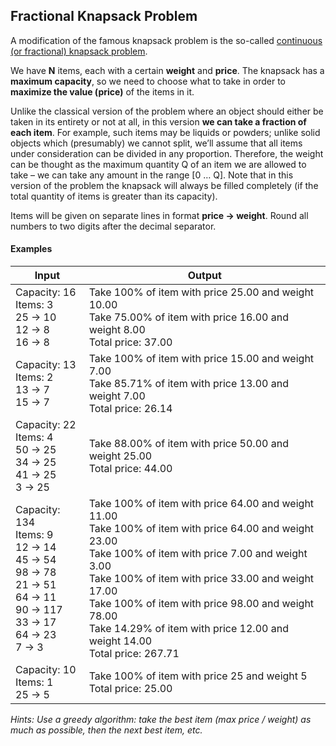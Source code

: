 ## Fractional Knapsack Problem
A modification of the famous knapsack problem is the so-called [continuous (or fractional) knapsack problem](https://en.wikipedia.org/wiki/Continuous_knapsack_problem). 

We have **N** items, each with a certain **weight** and **price**. The knapsack has a **maximum capacity**, so we need to choose what to take in order to **maximize the value (price)** of the items in it. 

Unlike the classical version of the problem where an object should either be taken in its entirety or not at all, in this version **we can take a fraction of each item**. For example, such items may be liquids or powders; unlike solid objects which (presumably) we cannot split, we’ll assume that all items under consideration can be divided in any proportion. Therefore, the weight can be thought as the maximum quantity Q of an item we are allowed to take – we can take any amount in the range [0 … Q]. Note that in this version of the problem the knapsack will always be filled completely (if the total quantity of items is greater than its capacity).

Items will be given on separate lines in format **price -> weight**. Round all numbers to two digits after the decimal separator.

#### Examples
Input|Output
-|-
Capacity: 16<br>Items: 3<br>25 -> 10<br>12 -> 8<br>16 -> 8|Take 100% of item with price 25.00 and weight 10.00<br>Take 75.00% of item with price 16.00 and weight 8.00<br>Total price: 37.00
Capacity: 13<br>Items: 2<br>13 -> 7<br>15 -> 7|Take 100% of item with price 15.00 and weight 7.00<br>Take 85.71% of item with price 13.00 and weight 7.00<br>Total price: 26.14
Capacity: 22<br>Items: 4<br>50 -> 25<br>34 -> 25<br>41 -> 25<br>3 -> 25|Take 88.00% of item with price 50.00 and weight 25.00<br>Total price: 44.00
Capacity: 134<br>Items: 9<br>12 -> 14<br>45 -> 54<br>98 -> 78<br>21 -> 51<br>64 -> 11<br>90 -> 117<br>33 -> 17<br>64 -> 23<br>7 -> 3|Take 100% of item with price 64.00 and weight 11.00<br>Take 100% of item with price 64.00 and weight 23.00<br>Take 100% of item with price 7.00 and weight 3.00<br>Take 100% of item with price 33.00 and weight 17.00<br>Take 100% of item with price 98.00 and weight 78.00<br>Take 14.29% of item with price 12.00 and weight 14.00<br>Total price: 267.71
Capacity: 10<br>Items: 1<br>25 -> 5|Take 100% of item with price 25 and weight 5<br>Total price: 25.00

*Hints: Use a greedy algorithm: take the best item (max price / weight) as much as possible, then the next best item, etc.*

